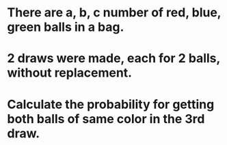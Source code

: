 # There are a, b, c number of red, blue, green balls in a bag.
# 2 draws were made, each for 2 balls, without replacement.
# Calculate the probability for getting both balls of same color in the 3rd draw.
